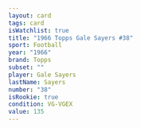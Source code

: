```yaml
---
layout: card
tags: card
isWatchlist: true
title: "1966 Topps Gale Sayers #38"
sport: Football
year: "1966"
brand: Topps
subset: ""
player: Gale Sayers
lastName: Sayers
number: "38"
isRookie: true
condition: VG-VGEX
value: 135
---
```


